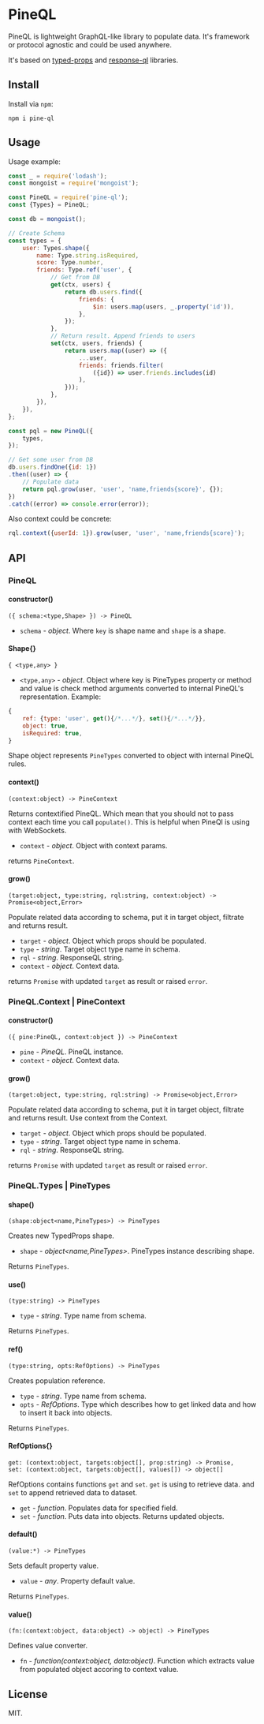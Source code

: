 # PineQL

PineQL is lightweight GraphQL-like library to populate data. It's framework or protocol agnostic and could be used anywhere.

It's based on [typed-props](https://npmjs/packages/typed-props)
and [response-ql](https://npmjs/packages/response-ql) libraries.

## Install

Install via `npm`:

```shell
npm i pine-ql
```  

## Usage

Usage example:

```javascript
const _ = require('lodash');
const mongoist = require('mongoist');

const PineQL = require('pine-ql');
const {Types} = PineQL;

const db = mongoist();

// Create Schema
const types = {
    user: Types.shape({
        name: Type.string.isRequired,
        score: Type.number,
        friends: Type.ref('user', {
            // Get from DB
            get(ctx, users) {
                return db.users.find({
                    friends: {
                        $in: users.map(users, _.property('id')),
                    },
                });
            },
            // Return result. Append friends to users
            set(ctx, users, friends) {
                return users.map((user) => ({
                    ...user,
                    friends: friends.filter(
                        ({id}) => user.friends.includes(id)
                    ),
                }));
            },
        }),
    }),
};

const pql = new PineQL({
    types,
});

// Get some user from DB
db.users.findOne({id: 1})
.then((user) => {
    // Populate data
    return pql.grow(user, 'user', 'name,friends{score}', {});
})
.catch((error) => console.error(error));
```

Also context could be concrete:

```javascript
rql.context({userId: 1}).grow(user, 'user', 'name,friends{score}');
```

## API

### PineQL

#### constructor()

```
({ schema:<type,Shape> }) -> PineQL
```

* `schema` - *object*. Where `key` is shape name and `shape` is a shape.

#### Shape{}

```
{ <type,any> }
```
* `<type,any>` - *object*. Object where key is PineTypes property or method and
value is check method arguments converted to internal PineQL's representation. Example:

```javascript
{
    ref: {type: 'user', get(){/*...*/}, set(){/*...*/}},
    object: true,
    isRequired: true,
}
```

Shape object represents `PineTypes` converted to object with internal PineQL
rules.


#### context()

```
(context:object) -> PineContext
```

Returns contextified PineQL. Which mean that you should not to pass context
each time you call `populate()`. This is helpful when PineQl is using with
WebSockets.

* `context` - *object*. Object with context params.

returns `PineContext`.

#### grow()

```
(target:object, type:string, rql:string, context:object) -> Promise<object,Error>
```

Populate related data according to schema, put it in target object, filtrate
and returns result.

* `target` - *object*. Object which props should be populated.
* `type` - *string*. Target object type name in schema.
* `rql` - *string*. ResponseQL string.
* `context` - *object*. Context data.

returns `Promise` with updated `target` as result or raised `error`.

### PineQL.Context | PineContext

#### constructor()

```
({ pine:PineQL, context:object }) -> PineContext
```

* `pine` - *PineQL*. PineQL instance.
* `context` - *object*. Context data.

#### grow()

```
(target:object, type:string, rql:string) -> Promise<object,Error>
```

Populate related data according to schema, put it in target object, filtrate
and returns result. Use context from the Context.

* `target` - *object*. Object which props should be populated.
* `type` - *string*. Target object type name in schema.
* `rql` - *string*. ResponseQL string.

returns `Promise` with updated `target` as result or raised `error`.



### PineQL.Types | PineTypes

#### shape()

```
(shape:object<name,PineTypes>) -> PineTypes
```

Creates new TypedProps shape.

* `shape` - *object<name,PineTypes>*. PineTypes instance describing shape.

Returns `PineTypes`.

#### use()
```
(type:string) -> PineTypes
```

* `type` - *string*. Type name from schema.

Returns `PineTypes`.

#### ref()

```
(type:string, opts:RefOptions) -> PineTypes
```

Creates population reference.

* `type` - *string*. Type name from schema.
* `opts` - *RefOptions*. Type which describes how to get linked data and how
    to insert it back into objects.

Returns `PineTypes`.

#### RefOptions{}
```
get: (context:object, targets:object[], prop:string) -> Promise,
set: (context:object, targets:object[], values[]) -> object[]
```

RefOptions contains functions `get` and `set`. `get` is using to retrieve data.
and `set` to append retrieved data to dataset.

* `get` - *function*. Populates data for specified field.
* `set` - *function*. Puts data into objects. Returns updated objects.

#### default()

```
(value:*) -> PineTypes
```

Sets default property value.

* `value` - *any*. Property default value.

Returns `PineTypes`.

#### value()

```
(fn:(context:object, data:object) -> object) -> PineTypes
```

Defines value converter.

* `fn` - *function(context:object, data:object)*. Function which extracts
    value from populated object accoring to context value.



## License

MIT.
